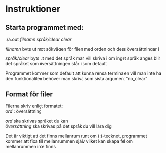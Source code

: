# Instruktioner
## Starta programmet med:

./a.out <i>filnamn språk/clear clear</i>

<i>filnamn</i> byts ut mot sökvägen för filen med orden och dess översättningar i

<i>språk/clear</i> byts ut med det språk man vill skriva i om inget språk anges blir det språket som översättningen står i som default

Programmet kommer som default att kunna rensa terminalen vill man inte ha den funktionaliten behöver man skriva som sista argument "no_clear"

## Format för filer
Filerna skriv enligt formatet:<br>
<i>ord</i> : översättning<br>

<i>ord</i> ska skrivas språket du kan <br>
<i>översättning</i> ska skrivas på det språk du vill lära dig

Det är viktigt att det finns mellanrum runt om (:)-tecknet, programmet kommer att fixa till mellanrummen själv vilket kan skapa fel om mellanrummen inte finns